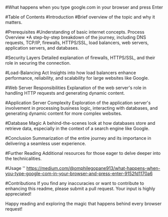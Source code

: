 #What happens when you type google.com in your browser and press Enter

#Table of Contents
#Introduction
#Brief overview of the topic and why it matters.

#Prerequisites
#Understanding of basic internet concepts.
Process Overview *A step-by-step breakdown of the journey, including DNS requests, TCP/IP, firewalls, HTTPS/SSL, load balancers, web servers, application servers, and databases.

#Security Layers
Detailed explanation of firewalls, HTTPS/SSL, and their role in securing the connection.

#Load-Balancing Act
Insights into how load balancers enhance performance, reliability, and scalability for large websites like Google.

#Web Server Responsibilities
Explanation of the web server's role in handling HTTP requests and generating dynamic content.

#Application Server Complexity
Exploration of the application server's involvement in processing business logic, interacting with databases, and generating dynamic content for more complex websites.

#Database Magic
A behind-the-scenes look at how databases store and retrieve data, especially in the context of a search engine like Google.

#Conclusion
Summarization of the entire journey and its importance in delivering a seamless user experience.

#Further Reading
Additional resources for those eager to delve deeper into the technicalities.

#Usage
'' https://medium.com/@omphilegopane913/what-happens-when-you-type-google-com-in-your-browser-and-press-enter-9152fd1170a6

#Contributions
If you find any inaccuracies or want to contribute to enhancing this readme, please submit a pull request. Your input is highly appreciated!

Happy reading and exploring the magic that happens behind every browser request!
